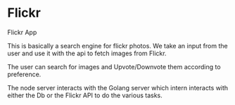 # Flickr
Flickr App

This is basically a search engine for flickr photos. We take an input from the user and use it with the api to fetch images from Flickr.

The user can search for images and Upvote/Downvote them according to preference.

The node server interacts with the Golang server which intern interacts with either the Db or the Flickr API to do the various tasks.
